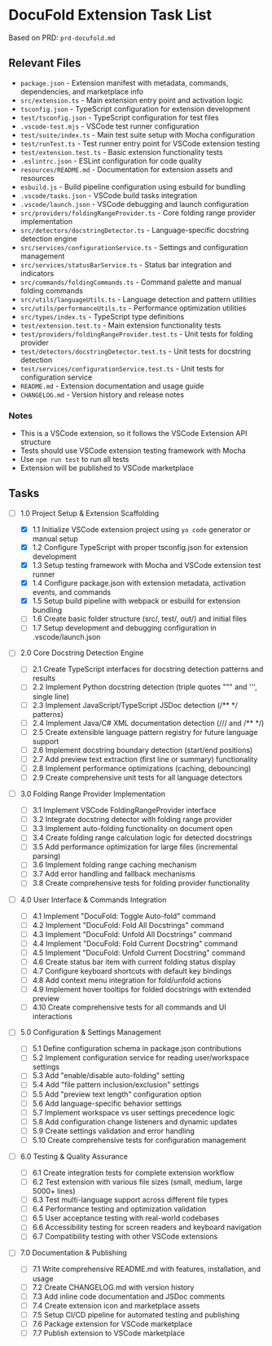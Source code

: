 # DocuFold Extension Task List

Based on PRD: `prd-docufold.md`

## Relevant Files

- `package.json` - Extension manifest with metadata, commands, dependencies, and marketplace info
- `src/extension.ts` - Main extension entry point and activation logic
- `tsconfig.json` - TypeScript configuration for extension development
- `test/tsconfig.json` - TypeScript configuration for test files
- `.vscode-test.mjs` - VSCode test runner configuration
- `test/suite/index.ts` - Main test suite setup with Mocha configuration
- `test/runTest.ts` - Test runner entry point for VSCode extension testing
- `test/extension.test.ts` - Basic extension functionality tests
- `.eslintrc.json` - ESLint configuration for code quality
- `resources/README.md` - Documentation for extension assets and resources
- `esbuild.js` - Build pipeline configuration using esbuild for bundling
- `.vscode/tasks.json` - VSCode build tasks integration
- `.vscode/launch.json` - VSCode debugging and launch configuration
- `src/providers/foldingRangeProvider.ts` - Core folding range provider implementation
- `src/detectors/docstringDetector.ts` - Language-specific docstring detection engine
- `src/services/configurationService.ts` - Settings and configuration management
- `src/services/statusBarService.ts` - Status bar integration and indicators
- `src/commands/foldingCommands.ts` - Command palette and manual folding commands
- `src/utils/languageUtils.ts` - Language detection and pattern utilities
- `src/utils/performanceUtils.ts` - Performance optimization utilities
- `src/types/index.ts` - TypeScript type definitions
- `test/extension.test.ts` - Main extension functionality tests
- `test/providers/foldingRangeProvider.test.ts` - Unit tests for folding provider
- `test/detectors/docstringDetector.test.ts` - Unit tests for docstring detection
- `test/services/configurationService.test.ts` - Unit tests for configuration service
- `README.md` - Extension documentation and usage guide
- `CHANGELOG.md` - Version history and release notes

### Notes

- This is a VSCode extension, so it follows the VSCode Extension API structure
- Tests should use VSCode extension testing framework with Mocha
- Use `npm run test` to run all tests
- Extension will be published to VSCode marketplace

## Tasks

- [ ] 1.0 Project Setup & Extension Scaffolding

  - [x] 1.1 Initialize VSCode extension project using `yo code` generator or manual setup
  - [x] 1.2 Configure TypeScript with proper tsconfig.json for extension development
  - [x] 1.3 Setup testing framework with Mocha and VSCode extension test runner
  - [x] 1.4 Configure package.json with extension metadata, activation events, and commands
  - [x] 1.5 Setup build pipeline with webpack or esbuild for extension bundling
  - [ ] 1.6 Create basic folder structure (src/, test/, out/) and initial files
  - [ ] 1.7 Setup development and debugging configuration in .vscode/launch.json

- [ ] 2.0 Core Docstring Detection Engine

  - [ ] 2.1 Create TypeScript interfaces for docstring detection patterns and results
  - [ ] 2.2 Implement Python docstring detection (triple quotes """ and ''', single line)
  - [ ] 2.3 Implement JavaScript/TypeScript JSDoc detection (/\*\* \*/ patterns)
  - [ ] 2.4 Implement Java/C# XML documentation detection (/// and /\*\* \*/)
  - [ ] 2.5 Create extensible language pattern registry for future language support
  - [ ] 2.6 Implement docstring boundary detection (start/end positions)
  - [ ] 2.7 Add preview text extraction (first line or summary) functionality
  - [ ] 2.8 Implement performance optimizations (caching, debouncing)
  - [ ] 2.9 Create comprehensive unit tests for all language detectors

- [ ] 3.0 Folding Range Provider Implementation

  - [ ] 3.1 Implement VSCode FoldingRangeProvider interface
  - [ ] 3.2 Integrate docstring detector with folding range provider
  - [ ] 3.3 Implement auto-folding functionality on document open
  - [ ] 3.4 Create folding range calculation logic for detected docstrings
  - [ ] 3.5 Add performance optimization for large files (incremental parsing)
  - [ ] 3.6 Implement folding range caching mechanism
  - [ ] 3.7 Add error handling and fallback mechanisms
  - [ ] 3.8 Create comprehensive tests for folding provider functionality

- [ ] 4.0 User Interface & Commands Integration

  - [ ] 4.1 Implement "DocuFold: Toggle Auto-fold" command
  - [ ] 4.2 Implement "DocuFold: Fold All Docstrings" command
  - [ ] 4.3 Implement "DocuFold: Unfold All Docstrings" command
  - [ ] 4.4 Implement "DocuFold: Fold Current Docstring" command
  - [ ] 4.5 Implement "DocuFold: Unfold Current Docstring" command
  - [ ] 4.6 Create status bar item with current folding status display
  - [ ] 4.7 Configure keyboard shortcuts with default key bindings
  - [ ] 4.8 Add context menu integration for fold/unfold actions
  - [ ] 4.9 Implement hover tooltips for folded docstrings with extended preview
  - [ ] 4.10 Create comprehensive tests for all commands and UI interactions

- [ ] 5.0 Configuration & Settings Management

  - [ ] 5.1 Define configuration schema in package.json contributions
  - [ ] 5.2 Implement configuration service for reading user/workspace settings
  - [ ] 5.3 Add "enable/disable auto-folding" setting
  - [ ] 5.4 Add "file pattern inclusion/exclusion" settings
  - [ ] 5.5 Add "preview text length" configuration option
  - [ ] 5.6 Add language-specific behavior settings
  - [ ] 5.7 Implement workspace vs user settings precedence logic
  - [ ] 5.8 Add configuration change listeners and dynamic updates
  - [ ] 5.9 Create settings validation and error handling
  - [ ] 5.10 Create comprehensive tests for configuration management

- [ ] 6.0 Testing & Quality Assurance

  - [ ] 6.1 Create integration tests for complete extension workflow
  - [ ] 6.2 Test extension with various file sizes (small, medium, large 5000+ lines)
  - [ ] 6.3 Test multi-language support across different file types
  - [ ] 6.4 Performance testing and optimization validation
  - [ ] 6.5 User acceptance testing with real-world codebases
  - [ ] 6.6 Accessibility testing for screen readers and keyboard navigation
  - [ ] 6.7 Compatibility testing with other VSCode extensions

- [ ] 7.0 Documentation & Publishing
  - [ ] 7.1 Write comprehensive README.md with features, installation, and usage
  - [ ] 7.2 Create CHANGELOG.md with version history
  - [ ] 7.3 Add inline code documentation and JSDoc comments
  - [ ] 7.4 Create extension icon and marketplace assets
  - [ ] 7.5 Setup CI/CD pipeline for automated testing and publishing
  - [ ] 7.6 Package extension for VSCode marketplace
  - [ ] 7.7 Publish extension to VSCode marketplace
